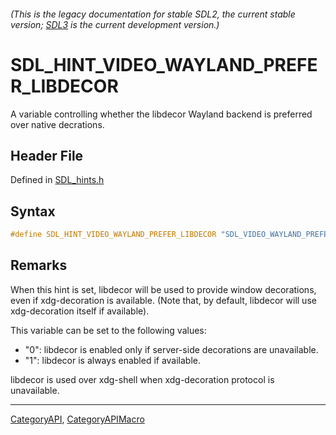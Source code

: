 ###### (This is the legacy documentation for stable SDL2, the current stable version; [SDL3](https://wiki.libsdl.org/SDL3/) is the current development version.)
# SDL_HINT_VIDEO_WAYLAND_PREFER_LIBDECOR

A variable controlling whether the libdecor Wayland backend is preferred over native decrations.

## Header File

Defined in [SDL_hints.h](https://github.com/libsdl-org/SDL/blob/SDL2/include/SDL_hints.h)

## Syntax

```c
#define SDL_HINT_VIDEO_WAYLAND_PREFER_LIBDECOR "SDL_VIDEO_WAYLAND_PREFER_LIBDECOR"
```

## Remarks

When this hint is set, libdecor will be used to provide window decorations,
even if xdg-decoration is available. (Note that, by default, libdecor will
use xdg-decoration itself if available).

This variable can be set to the following values:

- "0": libdecor is enabled only if server-side decorations are unavailable.
- "1": libdecor is always enabled if available.

libdecor is used over xdg-shell when xdg-decoration protocol is
unavailable.

----
[CategoryAPI](CategoryAPI), [CategoryAPIMacro](CategoryAPIMacro)

